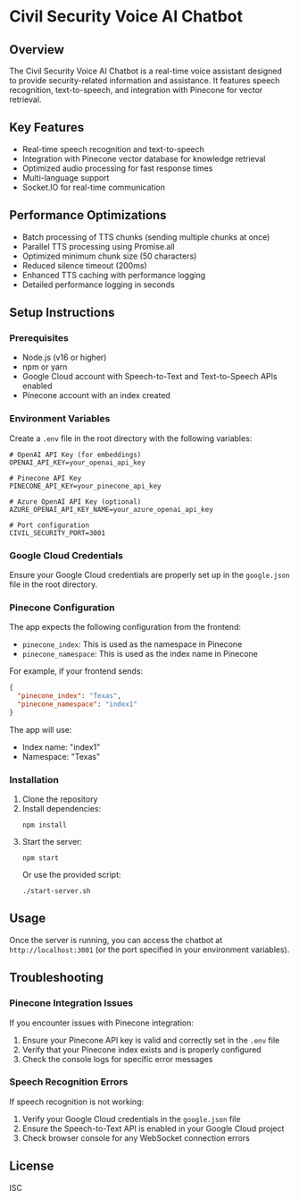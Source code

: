 # Civil Security Voice AI Chatbot

## Overview
The Civil Security Voice AI Chatbot is a real-time voice assistant designed to provide security-related information and assistance. It features speech recognition, text-to-speech, and integration with Pinecone for vector retrieval.

## Key Features
- Real-time speech recognition and text-to-speech
- Integration with Pinecone vector database for knowledge retrieval
- Optimized audio processing for fast response times
- Multi-language support
- Socket.IO for real-time communication

## Performance Optimizations
- Batch processing of TTS chunks (sending multiple chunks at once)
- Parallel TTS processing using Promise.all
- Optimized minimum chunk size (50 characters)
- Reduced silence timeout (200ms)
- Enhanced TTS caching with performance logging
- Detailed performance logging in seconds

## Setup Instructions

### Prerequisites
- Node.js (v16 or higher)
- npm or yarn
- Google Cloud account with Speech-to-Text and Text-to-Speech APIs enabled
- Pinecone account with an index created

### Environment Variables
Create a `.env` file in the root directory with the following variables:

```
# OpenAI API Key (for embeddings)
OPENAI_API_KEY=your_openai_api_key

# Pinecone API Key
PINECONE_API_KEY=your_pinecone_api_key

# Azure OpenAI API Key (optional)
AZURE_OPENAI_API_KEY_NAME=your_azure_openai_api_key

# Port configuration
CIVIL_SECURITY_PORT=3001
```

### Google Cloud Credentials
Ensure your Google Cloud credentials are properly set up in the `google.json` file in the root directory.

### Pinecone Configuration
The app expects the following configuration from the frontend:
- `pinecone_index`: This is used as the namespace in Pinecone
- `pinecone_namespace`: This is used as the index name in Pinecone

For example, if your frontend sends:
```json
{
  "pinecone_index": "Texas",
  "pinecone_namespace": "index1"
}
```

The app will use:
- Index name: "index1"
- Namespace: "Texas"

### Installation
1. Clone the repository
2. Install dependencies:
   ```
   npm install
   ```
3. Start the server:
   ```
   npm start
   ```
   Or use the provided script:
   ```
   ./start-server.sh
   ```

## Usage
Once the server is running, you can access the chatbot at `http://localhost:3001` (or the port specified in your environment variables).

## Troubleshooting

### Pinecone Integration Issues
If you encounter issues with Pinecone integration:
1. Ensure your Pinecone API key is valid and correctly set in the `.env` file
2. Verify that your Pinecone index exists and is properly configured
3. Check the console logs for specific error messages

### Speech Recognition Errors
If speech recognition is not working:
1. Verify your Google Cloud credentials in the `google.json` file
2. Ensure the Speech-to-Text API is enabled in your Google Cloud project
3. Check browser console for any WebSocket connection errors

## License
ISC
